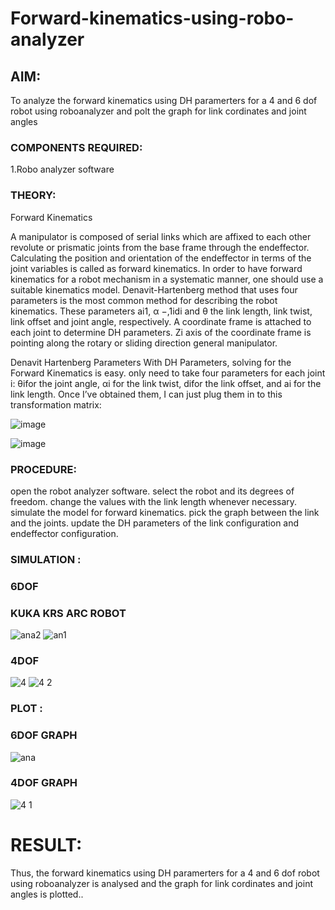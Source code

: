 # Forward-kinematics-using-robo-analyzer

## AIM: 
To analyze the forward kinematics using DH paramerters for a 4 and 6 dof robot using roboanalyzer and polt the graph for link cordinates and joint angles
### COMPONENTS REQUIRED:
1.Robo analyzer software  


### THEORY: 
  
Forward Kinematics

A manipulator is composed of serial links which are affixed to each other revolute or prismatic joints from the base frame through the endeffector. 
Calculating the position and orientation of the endeffector in terms of the joint variables is called as forward kinematics. 
In order to have forward kinematics for a robot mechanism in a systematic manner, one should use a suitable kinematics model. 
Denavit-Hartenberg method that uses four parameters is the most common method for describing the robot kinematics. 
These parameters ai1, α −,1idi and θ the link length, link twist, link offset and joint angle, respectively. 
A coordinate frame is attached to each joint to determine DH parameters. Zi axis of the coordinate frame is pointing along the rotary or sliding direction general manipulator.

Denavit Hartenberg Parameters
With DH Parameters, solving for the Forward Kinematics is easy.  only need to take four parameters for each joint 
i: θifor the joint angle, 
αi for the link twist, 
difor the link offset, and 
ai for the link length. Once I’ve obtained them, I can just plug them in to this transformation matrix:


![image](https://user-images.githubusercontent.com/36288975/170172719-ed7befc9-2894-4344-bfd5-be831bb05308.png)

 ![image](https://user-images.githubusercontent.com/36288975/170172766-b8aeb788-7fd7-4de7-b340-f04656707ebd.png)

 

### PROCEDURE:
open the robot analyzer software.
select the robot and its degrees of freedom.
change the values with the link length whenever necessary.
simulate the model for forward kinematics.
pick the graph between the link and the joints.
update the DH parameters of the link configuration and endeffector configuration.




### SIMULATION :
 ### 6DOF
 ### KUKA KRS ARC ROBOT
![ana2](https://user-images.githubusercontent.com/94175324/174300290-bb1c5289-3231-4416-b40b-4f0188983d55.png)
![an1](https://user-images.githubusercontent.com/94175324/174300266-d767c753-5c38-4238-b398-41c3793a6601.png)
### 4DOF
 ![4](https://user-images.githubusercontent.com/94175324/174301500-fbe2f00a-592b-4588-9922-977d3100e394.png)
![4 2](https://user-images.githubusercontent.com/94175324/174301605-9585253f-ba7d-4150-a90a-21b4a94301d0.png)

 
 ### PLOT :
 ### 6DOF GRAPH
 ![ana](https://user-images.githubusercontent.com/94175324/174300224-d8616eae-3e32-4982-9426-ec60ea2092cc.png)
### 4DOF GRAPH
![4 1](https://user-images.githubusercontent.com/94175324/174301744-3a6b0fd9-c736-4c15-a533-2d92dee074ab.png)


 
 
 
 
 
 
 
 
 
 

 
 














# RESULT: 
Thus, the forward kinematics using DH paramerters for a 4 and 6 dof robot using roboanalyzer is analysed and the graph for link cordinates and joint angles is plotted..

